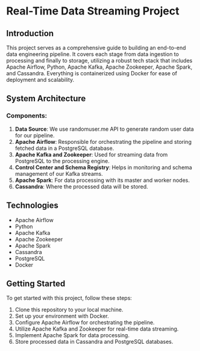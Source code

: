 # Real-Time Data Streaming Project

## Introduction

This project serves as a comprehensive guide to building an end-to-end data engineering pipeline. It covers each stage
from data ingestion to processing and finally to storage, utilizing a robust tech stack that includes Apache Airflow,
Python, Apache Kafka, Apache Zookeeper, Apache Spark, and Cassandra. Everything is containerized using Docker for ease
of deployment and scalability.

## System Architecture

### Components:

1. **Data Source**: We use randomuser.me API to generate random user data for our pipeline.
2. **Apache Airflow**: Responsible for orchestrating the pipeline and storing fetched data in a PostgreSQL database.
3. **Apache Kafka and Zookeeper**: Used for streaming data from PostgreSQL to the processing engine.
4. **Control Center and Schema Registry**: Helps in monitoring and schema management of our Kafka streams.
5. **Apache Spark**: For data processing with its master and worker nodes.
6. **Cassandra**: Where the processed data will be stored.

## Technologies

- Apache Airflow
- Python
- Apache Kafka
- Apache Zookeeper
- Apache Spark
- Cassandra
- PostgreSQL
- Docker

## Getting Started

To get started with this project, follow these steps:

1. Clone this repository to your local machine.
2. Set up your environment with Docker.
3. Configure Apache Airflow for orchestrating the pipeline.
4. Utilize Apache Kafka and Zookeeper for real-time data streaming.
5. Implement Apache Spark for data processing.
6. Store processed data in Cassandra and PostgreSQL databases.